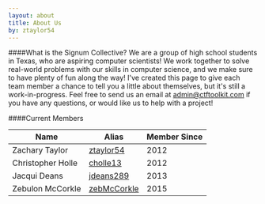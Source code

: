 ```yaml
---
layout: about
title: About Us
by: ztaylor54
---
```

<style>
		ul li {
			list-style-type: circle;
		}
		h1, h2 {
	  		margin-top: 10px;
		 	text-align: center;
		}
		h3, h5, h6 {
		  	text-align: left;
			margin-top: 10px;
		}
		h4 {
    			margin-top: 10px;
    			font-size: 200%;
    			text-align: center;
    			border-bottom: 1px solid #eee;
    			padding-bottom: 0.3em;
		}
		table {
			margin: 0 auto;
		}
</style>

####What is the Signum Collective?
We are a group of high school students in Texas, who are aspiring computer scientists! We work together to solve real-world problems with our skills in computer science, and we make sure to have plenty of fun along the way! I've created this page to give each team member a chance to tell you a little about themselves, but it's still a work-in-progress. Feel free to send us an email at [admin@ctftoolkit.com](mailto:admin@ctftoolkit.com) if you have any questions, or would like us to help with a project!
  
####Current Members  

| Name              | Alias                                         | Member Since |
|-------------------|-----------------------------------------------|--------------|
| Zachary Taylor    | [ztaylor54](https://github.com/ztaylor54)     | 2012         |
| Christopher Holle | [cholle13](https://github.com/cholle13)       | 2012         |
| Jacqui Deans      | [jdeans289](https://github.com/jdeans289)     | 2013         |
| Zebulon McCorkle  | [zebMcCorkle](https://github.com/zebmccorkle) | 2015         |
